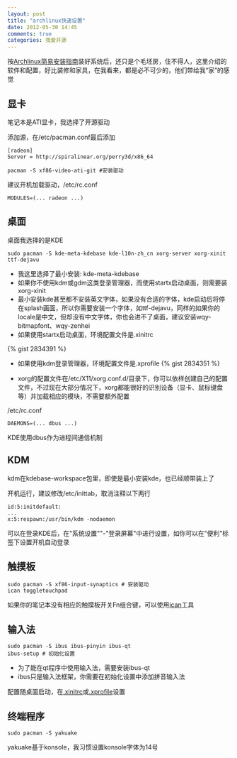 ```yaml
---
layout: post
title: "archlinux快速设置"
date: 2012-05-30 14:45
comments: true
categories: 我爱开源
---
```


按[Archlinux简易安装指南](http://blog.jackphil.com/blog/2012/05/30/archlinuxjian-yi-an-zhuang-zhi-nan/)装好系统后，还只是个毛坯房，住不得人，这里介绍的软件和配置，好比装修和家具，在我看来，都是必不可少的，他们带给我“家”的感觉

<!--more-->

## 显卡
笔记本是ATI显卡，我选择了开源驱动

添加源，在/etc/pacman.conf最后添加

```
[radeon]
Server = http://spiralinear.org/perry3d/x86_64
```

```
pacman -S xf86-video-ati-git #安装驱动
```

建议开机加载驱动，/etc/rc.conf

```
MODULES=(... radeon ...)
```

## 桌面
桌面我选择的是KDE

```
sudo pacman -S kde-meta-kdebase kde-l10n-zh_cn xorg-server xorg-xinit ttf-dejavu
```

* 我这里选择了最小安装: kde-meta-kdebase
* 如果你不使用kdm或gdm这类登录管理器，而使用startx启动桌面，则需要装xorg-xinit
* 最小安装kde甚至都不安装英文字体，如果没有合适的字体，kde启动后将停在splash画面，所以你需要安装一个字体，如ttf-dejavu，同样的如果你的locale是中文，但却没有中文字体，你也会进不了桌面，建议安装wqy-bitmapfont、wqy-zenhei
* 如果使用startx启动桌面，环境配置文件是.xinitrc

{% gist 2834391 %}

* 如果使用kdm登录管理器，环境配置文件是.xprofile
{% gist 2834351 %}

* xorg的配置文件在/etc/X11/xorg.conf.d/目录下，你可以依样创建自己的配置文件，不过现在大部分情况下，xorg都能很好的识别设备（显卡、鼠标键盘等）并加载相应的模块，不需要额外配置

/etc/rc.conf

```
DAEMONS=(... dbus ...)
```
KDE使用dbus作为进程间通信机制


## KDM
kdm在kdebase-workspace包里，即使是最小安装kde，也已经顺带装上了

开机运行，建议修改/etc/inittab，取消注释以下两行

```
id:5:initdefault:
...
x:5:respawn:/usr/bin/kdm -nodaemon
```

可以在登录KDE后，在"系统设置""-"登录屏幕"中进行设置，如你可以在"便利"标签下设置开机自动登录

## 触摸板

```
sudo pacman -S xf86-input-synaptics # 安装驱动
ican toggletouchpad
```
如果你的笔记本没有相应的触摸板开关Fn组合键，可以使用[ican](https://gist.github.com/2836665)工具

## 输入法

```
sudo pacman -S ibus ibus-pinyin ibus-qt
ibus-setup # 初始化设置
```

* 为了能在qt程序中使用输入法，需要安装ibus-qt
* ibus只是输入法框架，你需要在初始化设置中添加拼音输入法

配置随桌面启动，在[.xinitrc](https://gist.github.com/2834391)或[.xprofile](https://gist.github.com/2834351)设置

## 终端程序

```
sudo pacman -S yakuake
```

yakuake基于konsole，我习惯设置konsole字体为14号
